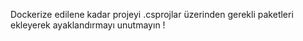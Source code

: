 Dockerize edilene kadar projeyi .csprojlar üzerinden gerekli paketleri ekleyerek ayaklandırmayı unutmayın !
